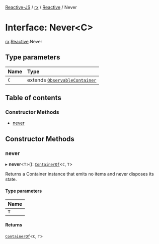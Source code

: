 [Reactive-JS](../README.md) / [rx](../modules/rx.md) / [Reactive](../modules/rx.Reactive.md) / Never

# Interface: Never<C\>

[rx](../modules/rx.md).[Reactive](../modules/rx.Reactive.md).Never

## Type parameters

| Name | Type |
| :------ | :------ |
| `C` | extends [`ObservableContainer`](rx.ObservableContainer.md) |

## Table of contents

### Constructor Methods

- [never](rx.Reactive.Never.md#never)

## Constructor Methods

### never

▸ **never**<`T`\>(): [`ContainerOf`](../modules/containers.md#containerof)<`C`, `T`\>

Returns a Container instance that emits no items and never disposes its state.

#### Type parameters

| Name |
| :------ |
| `T` |

#### Returns

[`ContainerOf`](../modules/containers.md#containerof)<`C`, `T`\>
